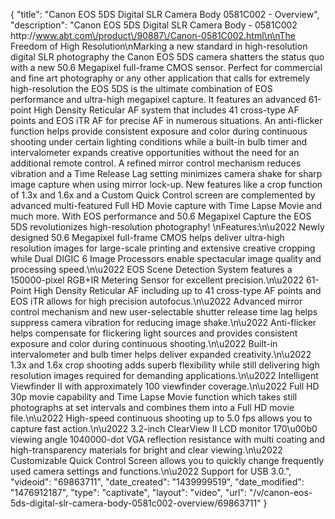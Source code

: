 {
    "title": "Canon EOS 5DS Digital SLR Camera Body 0581C002 - Overview",
    "description": "Canon EOS 5DS Digital SLR Camera Body - 0581C002 http:\/\/www.abt.com\/product\/90887\/Canon-0581C002.html\n\nThe Freedom of High Resolution\nMarking a new standard in high-resolution digital SLR photography the Canon EOS 5DS camera shatters the status quo with a new 50.6 Megapixel full-frame CMOS sensor. Perfect for commercial and fine art photography or any other application that calls for extremely high-resolution the EOS 5DS is the ultimate combination of EOS performance and ultra-high megapixel capture. It features an advanced 61-point High Density Reticular AF system that includes 41 cross-type AF points and EOS iTR AF for precise AF in numerous situations. An anti-flicker function helps provide consistent exposure and color during continuous shooting under certain lighting conditions while a built-in bulb timer and intervalometer expands creative opportunities without the need for an additional remote control. A refined mirror control mechanism reduces vibration and a Time Release Lag setting minimizes camera shake for sharp image capture when using mirror lock-up. New features like a crop function of 1.3x and 1.6x and a Custom Quick Control screen are complemented by advanced multi-featured Full HD Movie capture with Time Lapse Movie and much more. With EOS performance and 50.6 Megapixel Capture the EOS 5DS revolutionizes high-resolution photography! \nFeatures:\n\u2022 Newly designed 50.6 Megapixel full-frame CMOS helps deliver ultra-high resolution images for large-scale printing and extensive creative cropping while Dual DIGIC 6 Image Processors enable spectacular image quality and processing speed.\n\u2022 EOS Scene Detection System features a 150000-pixel RGB+IR Metering Sensor for excellent precision.\n\u2022 61-Point High Density Reticular AF including up to 41 cross-type AF points and EOS iTR allows for high precision autofocus.\n\u2022 Advanced mirror control mechanism and new user-selectable shutter release time lag helps suppress camera vibration for reducing image shake.\n\u2022 Anti-flicker helps compensate for flickering light sources and provides consistent exposure and color during continuous shooting.\n\u2022 Built-in intervalometer and bulb timer helps deliver expanded creativity.\n\u2022 1.3x and 1.6x crop shooting adds superb flexibility while still delivering high resolution images required for demanding applications.\n\u2022 Intelligent Viewfinder II with approximately 100 viewfinder coverage.\n\u2022 Full HD 30p movie capability and Time Lapse Movie function which takes still photographs at set intervals and combines them into a Full HD movie file.\n\u2022 High-speed continuous shooting up to 5.0 fps allows you to capture fast action.\n\u2022 3.2-inch ClearView II LCD monitor 170\u00b0 viewing angle 1040000-dot VGA reflection resistance with multi coating and high-transparency materials for bright and clear viewing.\n\u2022 Customizable Quick Control Screen allows you to quickly change frequently used camera settings and functions.\n\u2022 Support for USB 3.0.",
    "videoid": "69863711",
    "date_created": "1439999519",
    "date_modified": "1476912187",
    "type": "captivate",
    "layout": "video",
    "url": "\/v\/canon-eos-5ds-digital-slr-camera-body-0581c002-overview\/69863711"
}
